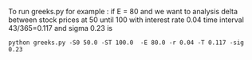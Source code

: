 To run greeks.py for example :
if E = 80 and we want to analysis delta between stock prices at 50 until 100 with interest rate 0.04 time interval 43/365=0.117 and sigma 0.23 is 

`python greeks.py -S0 50.0 -ST 100.0  -E 80.0 -r 0.04 -T 0.117 -sig 0.23 `
